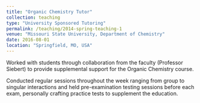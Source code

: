 ```yaml
---
title: "Organic Chemistry Tutor"
collection: teaching
type: "University Sponsored Tutoring"
permalink: /teaching/2014-spring-teaching-1
venue: "Missouri State University, Department of Chemistry"
date: 2016-08-01
location: "Springfield, MO, USA"
---
```


Worked with students through collaboration from the faculty (Professor Siebert) to provide supplemental support for the Organic Chemistry course.

Conducted regular sessions throughout the week ranging from group to singular interactions and held pre-examination testing sessions before each exam, personally crafting practice tests to supplement the education.
